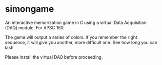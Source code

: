 # simongame

An interactive memorization game in C using a virtual Data Acquisition (DAQ) module. For APSC 160.

The game will output a series of colors. If you remember the right sequence, it will give you another, more difficult one. See how long you can last!

Please install the virtual DAQ before proceeding.
